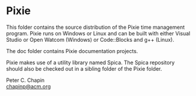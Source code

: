 
Pixie
=====

This folder contains the source distribution of the Pixie time management program. Pixie runs on
Windows or Linux and can be built with either Visual Studio or Open Watcom (Windows) or
Code::Blocks and g++ (Linux).

The doc folder contains Pixie documentation projects.

Pixie makes use of a utility library named Spica. The Spica repository should also be checked
out in a sibling folder of the Pixie folder.

Peter C. Chapin  
chapinp@acm.org  

